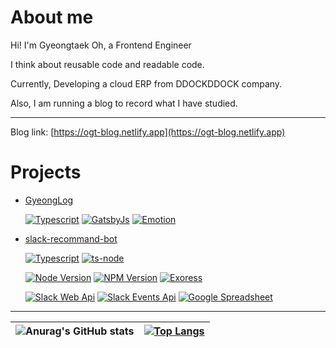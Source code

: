 # About me

Hi! I'm Gyeongtaek Oh, a Frontend Engineer

I think about reusable code and readable code.

Currently, Developing a cloud ERP from DDOCKDDOCK company.

Also, I am running a blog to record what I have studied.

---

Blog link: [https://ogt-blog.netlify.app](https://ogt-blog.netlify.app)

# Projects

* [GyeongLog](https://github.com/OhGyeongtaek/blog)

    
    [![Typescript](https://img.shields.io/badge/Typescript-v4.1-blue.svg)](https://www.typescriptlang.org/)
[![GatsbyJs](https://img.shields.io/badge/GatsbyJs-v3.14-purple.svg)](https://www.gatsbyjs.com/)
[![Emotion](https://img.shields.io/badge/Emotion-v3.14-pink.svg)](https://emotion.sh/docs/introduction)


* [slack-recommand-bot](https://github.com/OhGyeongtaek/slack-recommand-bot)

    
    [![Typescript](https://img.shields.io/badge/Typescript-v4.8-blue.svg)](https://www.typescriptlang.org/)
[![ts-node](https://img.shields.io/badge/Ts_Node-v10.9-blue.svg)](https://www.npmjs.com/package/ts-node)

    [![Node Version](https://img.shields.io/badge/Nodejs-v16.17.1-green.svg?logo=node.js&style=flat)](https://nodejs.org)
[![NPM Version](https://img.shields.io/badge/NPM-v9.1.2-green.svg?style=flat)](https://nodejs.org)
[![Exoress](https://img.shields.io/badge/Express-v4.18.1-green.svg?logo=node.js&style=flat)](https://nodejs.org)

    [![Slack Web Api](https://img.shields.io/badge/Slack_Web_Api-v6.7.2-orange.svg)](https://www.npmjs.com/package/@slack/web-api)
[![Slack Events Api](https://img.shields.io/badge/Slack_Events_Api-v3.0.1-orange.svg)](https://www.npmjs.com/package/@slack/events-api)
[![Google Spreadsheet](https://img.shields.io/badge/Google_Spreadsheet-v3.3.0-orange.svg)](https://www.npmjs.com/package/google-spreadsheet)


---

|![Anurag's GitHub stats](https://github-readme-stats.vercel.app/api?username=OhGyeongtaek&show_icons=true&theme=dark) | [![Top Langs](https://github-readme-stats.vercel.app/api/top-langs/?username=OhGyeongtaek&layout=compact)](https://github.com/anuraghazra/github-readme-stats)| 
| ------------- | ------------- |
